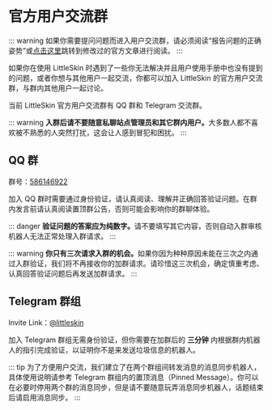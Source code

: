 # 官方用户交流群

::: warning
如果你需要提问问题而进入用户交流群，请必须阅读“报告问题的正确姿势”或[点击这里](https://www.restent.top/2020/06/19/littleskin-how-to-report-question/)跳转到修改过的官方文章进行阅读。
:::

如果你在使用 LittleSkin 时遇到了一些你无法解决并且用户使用手册中也没有提到的问题，或者你想与其他用户一起交流，你都可以加入 LittleSkin 的官方用户交流群，与群内其他用户一起讨论。

当前 LittleSkin 官方用户交流群有 QQ 群和 Telegram 交流群。


::: warning
<strong>入群后请不要随意私聊站点管理员和其它群内用户。</strong>大多数人都不喜欢被不熟悉的人突然打扰，这会让人感到冒犯和困扰。
:::

## QQ 群

群号：[586146922](https://jq.qq.com/?_wv=1027&k=5uVljsY)

加入 QQ 群时需要通过身份验证，请认真阅读、理解并正确回答验证问题。在群内发言前请认真阅读置顶群公告，否则可能会影响你的群聊体验。

::: danger
<strong>验证问题的答案应为纯数字。</strong>请不要填写其它内容，否则自动入群审核机器人无法正常处理入群请求。
:::

::: warning
<strong>你只有三次请求入群的机会。</strong>如果你因为种种原因未能在三次之内通过入群验证，我们将不再接收你的加群请求。请珍惜这三次机会，确定慎重考虑、认真回答验证问题后再发送加群请求。
:::

## Telegram 群组

Invite Link：[@littleskin](https://t.me/littleskin)

加入 Telegram 群组无需身份验证，但你需要在加群后的 **三分钟** 内根据群内机器人的指引完成验证，以证明你不是来发送垃圾信息的机器人。

::: tip
为了方便用户交流，我们建立了在两个群组间转发消息的消息同步机器人，具体使用说明请参考 Telegram 群组内的置顶消息（Pinned Message）。你可以在必要时停用两个群的消息同步，但是请不要随意玩弄消息同步机器人，话题结束后请启用消息同步。
:::
